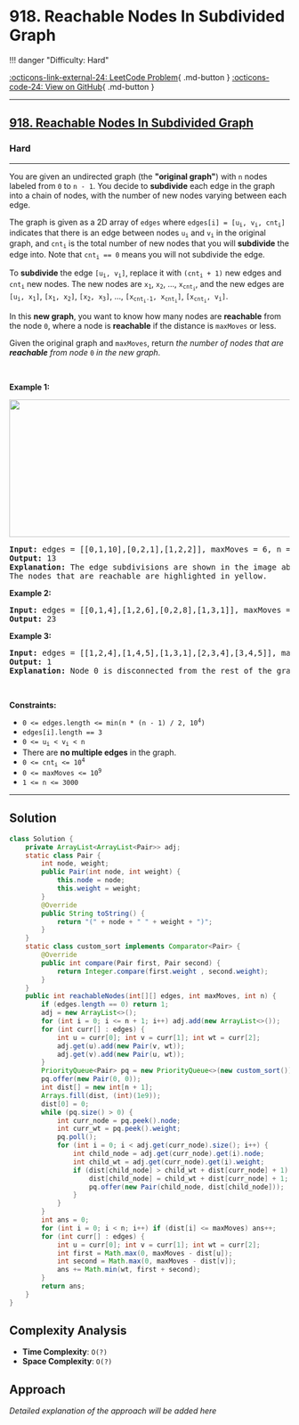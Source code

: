 # 918. Reachable Nodes In Subdivided Graph

!!! danger "Difficulty: Hard"

[:octicons-link-external-24: LeetCode Problem](https://leetcode.com/problems/reachable-nodes-in-subdivided-graph/){ .md-button }
[:octicons-code-24: View on GitHub](https://github.com/RAJ8664/Leetcode/tree/master/0918-reachable-nodes-in-subdivided-graph){ .md-button }

---

<h2><a href="https://leetcode.com/problems/reachable-nodes-in-subdivided-graph/?envType=problem-list-v2&envId=shortest-path">918. Reachable Nodes In Subdivided Graph</a></h2><h3>Hard</h3><hr><p>You are given an undirected graph (the <strong>&quot;original graph&quot;</strong>) with <code>n</code> nodes labeled from <code>0</code> to <code>n - 1</code>. You decide to <strong>subdivide</strong> each edge in the graph into a chain of nodes, with the number of new nodes varying between each edge.</p>

<p>The graph is given as a 2D array of <code>edges</code> where <code>edges[i] = [u<sub>i</sub>, v<sub>i</sub>, cnt<sub>i</sub>]</code> indicates that there is an edge between nodes <code>u<sub>i</sub></code> and <code>v<sub>i</sub></code> in the original graph, and <code>cnt<sub>i</sub></code> is the total number of new nodes that you will <strong>subdivide</strong> the edge into. Note that <code>cnt<sub>i</sub> == 0</code> means you will not subdivide the edge.</p>

<p>To <strong>subdivide</strong> the edge <code>[u<sub>i</sub>, v<sub>i</sub>]</code>, replace it with <code>(cnt<sub>i</sub> + 1)</code> new edges and <code>cnt<sub>i</sub></code> new nodes. The new nodes are <code>x<sub>1</sub></code>, <code>x<sub>2</sub></code>, ..., <code>x<sub>cnt<sub>i</sub></sub></code>, and the new edges are <code>[u<sub>i</sub>, x<sub>1</sub>]</code>, <code>[x<sub>1</sub>, x<sub>2</sub>]</code>, <code>[x<sub>2</sub>, x<sub>3</sub>]</code>, ..., <code>[x<sub>cnt<sub>i</sub>-1</sub>, x<sub>cnt<sub>i</sub></sub>]</code>, <code>[x<sub>cnt<sub>i</sub></sub>, v<sub>i</sub>]</code>.</p>

<p>In this <strong>new graph</strong>, you want to know how many nodes are <strong>reachable</strong> from the node <code>0</code>, where a node is <strong>reachable</strong> if the distance is <code>maxMoves</code> or less.</p>

<p>Given the original graph and <code>maxMoves</code>, return <em>the number of nodes that are <strong>reachable</strong> from node </em><code>0</code><em> in the new graph</em>.</p>

<p>&nbsp;</p>
<p><strong class="example">Example 1:</strong></p>
<img alt="" src="https://s3-lc-upload.s3.amazonaws.com/uploads/2018/08/01/origfinal.png" style="width: 600px; height: 247px;" />
<pre>
<strong>Input:</strong> edges = [[0,1,10],[0,2,1],[1,2,2]], maxMoves = 6, n = 3
<strong>Output:</strong> 13
<strong>Explanation:</strong> The edge subdivisions are shown in the image above.
The nodes that are reachable are highlighted in yellow.
</pre>

<p><strong class="example">Example 2:</strong></p>

<pre>
<strong>Input:</strong> edges = [[0,1,4],[1,2,6],[0,2,8],[1,3,1]], maxMoves = 10, n = 4
<strong>Output:</strong> 23
</pre>

<p><strong class="example">Example 3:</strong></p>

<pre>
<strong>Input:</strong> edges = [[1,2,4],[1,4,5],[1,3,1],[2,3,4],[3,4,5]], maxMoves = 17, n = 5
<strong>Output:</strong> 1
<strong>Explanation:</strong> Node 0 is disconnected from the rest of the graph, so only node 0 is reachable.
</pre>

<p>&nbsp;</p>
<p><strong>Constraints:</strong></p>

<ul>
	<li><code>0 &lt;= edges.length &lt;= min(n * (n - 1) / 2, 10<sup>4</sup>)</code></li>
	<li><code>edges[i].length == 3</code></li>
	<li><code>0 &lt;= u<sub>i</sub> &lt; v<sub>i</sub> &lt; n</code></li>
	<li>There are <strong>no multiple edges</strong> in the graph.</li>
	<li><code>0 &lt;= cnt<sub>i</sub> &lt;= 10<sup>4</sup></code></li>
	<li><code>0 &lt;= maxMoves &lt;= 10<sup>9</sup></code></li>
	<li><code>1 &lt;= n &lt;= 3000</code></li>
</ul>


---

## Solution

```java
class Solution {
    private ArrayList<ArrayList<Pair>> adj;
    static class Pair {
        int node, weight;
        public Pair(int node, int weight) {
            this.node = node;
            this.weight = weight;
        }
        @Override
        public String toString() {
            return "(" + node + " " + weight + ")";
        }
    }
    static class custom_sort implements Comparator<Pair> {
        @Override
        public int compare(Pair first, Pair second) {
            return Integer.compare(first.weight , second.weight);
        }
    }
    public int reachableNodes(int[][] edges, int maxMoves, int n) {
        if (edges.length == 0) return 1;
        adj = new ArrayList<>();
        for (int i = 0; i <= n + 1; i++) adj.add(new ArrayList<>());
        for (int curr[] : edges) {
            int u = curr[0]; int v = curr[1]; int wt = curr[2];
            adj.get(u).add(new Pair(v, wt));
            adj.get(v).add(new Pair(u, wt));
        }
        PriorityQueue<Pair> pq = new PriorityQueue<>(new custom_sort());
        pq.offer(new Pair(0, 0));
        int dist[] = new int[n + 1];
        Arrays.fill(dist, (int)(1e9));
        dist[0] = 0;
        while (pq.size() > 0) {
            int curr_node = pq.peek().node;
            int curr_wt = pq.peek().weight;
            pq.poll();
            for (int i = 0; i < adj.get(curr_node).size(); i++) {
                int child_node = adj.get(curr_node).get(i).node;
                int child_wt = adj.get(curr_node).get(i).weight;
                if (dist[child_node] > child_wt + dist[curr_node] + 1) {
                    dist[child_node] = child_wt + dist[curr_node] + 1;
                    pq.offer(new Pair(child_node, dist[child_node]));
                }
            }
        }
        int ans = 0;
        for (int i = 0; i < n; i++) if (dist[i] <= maxMoves) ans++;
        for (int curr[] : edges) {
            int u = curr[0]; int v = curr[1]; int wt = curr[2];
            int first = Math.max(0, maxMoves - dist[u]);
            int second = Math.max(0, maxMoves - dist[v]);
            ans += Math.min(wt, first + second);
        }
        return ans;
    }
}

```

## Complexity Analysis

- **Time Complexity**: `O(?)`
- **Space Complexity**: `O(?)`

## Approach

*Detailed explanation of the approach will be added here*

